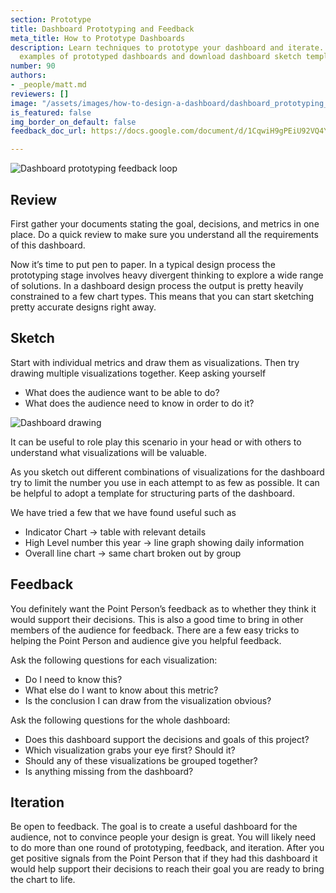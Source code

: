 ```yaml
---
section: Prototype
title: Dashboard Prototyping and Feedback
meta_title: How to Prototype Dashboards
description: Learn techniques to prototype your dashboard and iterate. See actual
  examples of prototyped dashboards and download dashboard sketch templates.
number: 90
authors:
- _people/matt.md
reviewers: []
image: "/assets/images/how-to-design-a-dashboard/dashboard_prototyping_and_feedback/feedbackLoop.png"
is_featured: false
img_border_on_default: false
feedback_doc_url: https://docs.google.com/document/d/1CqwiH9gPEiU92VQ4YYzTo9-bKy3sL-ynm0P-dY1ssRc/edit?usp=sharing

---
```

![Dashboard prototyping feedback loop](/assets/images/how-to-design-a-dashboard/dashboard_prototyping_and_feedback/feedbackLoop.png)

## Review

First gather your documents stating the goal, decisions, and metrics in one place. Do a quick review to make sure you understand all the requirements of this dashboard.

Now it’s time to put pen to paper. In a typical design process the prototyping stage involves heavy divergent thinking to explore a wide range of solutions. In a dashboard design process the output is pretty heavily constrained to a few chart types. This means that you can start sketching pretty accurate designs right away.

## Sketch

Start with individual metrics and draw them as visualizations. Then try drawing multiple visualizations together. Keep asking yourself

* What does the audience want to be able to do?
* What does the audience need to know in order to do it?

![Dashboard drawing](/assets/images/how-to-design-a-dashboard/dashboard_prototyping_and_feedback/dashboardDrawing.jpeg)

It can be useful to role play this scenario in your head or with others to understand what visualizations will be valuable.

As you sketch out different combinations of visualizations for the dashboard try to limit the number you use in each attempt to as few as possible. It can be helpful to adopt a template for structuring parts of the dashboard.

We have tried a few that we have found useful such as

* Indicator Chart -> table with relevant details
* High Level number this year -> line graph showing daily information
* Overall line chart -> same chart broken out by group

## Feedback

You definitely want the Point Person’s feedback as to whether they think it would support their decisions. This is also a good time to bring in other members of the audience for feedback. There are a few easy tricks to helping the Point Person and audience give you helpful feedback.

Ask the following questions for each visualization:

* Do I need to know this?
* What else do I want to know about this metric?
* Is the conclusion I can draw from the visualization obvious?

Ask the following questions for the whole dashboard:

* Does this dashboard support the decisions and goals of this project?
* Which visualization grabs your eye first? Should it?
* Should any of these visualizations be grouped together?
* Is anything missing from the dashboard?

## Iteration

Be open to feedback. The goal is to create a useful dashboard for the audience, not to convince people your design is great. You will likely need to do more than one round of prototyping, feedback, and iteration. After you get positive signals from the Point Person that if they had this dashboard it would help support their decisions to reach their goal you are ready to bring the chart to life.